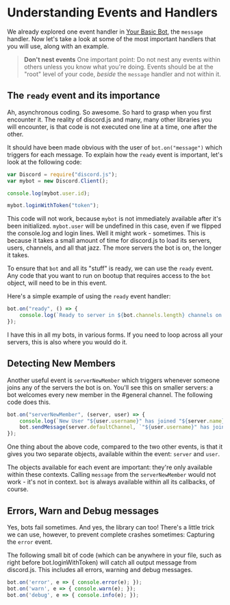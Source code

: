 # Understanding Events and Handlers

We already explored one event handler in [Your Basic Bot](your-basic-bot.html), the `message` handler. Now let's take a look at some of the most important handlers that you will use, along with an example.

> **Don't nest events**
> One important point: Do not nest any events within others unless you know what you're doing. Events should be at the "root" level of your code, *beside* the `message` handler and not within it. 

## The `ready` event and its importance

Ah, asynchronous coding. So awesome. So hard to grasp when you first encounter it. The reality of discord.js and many, many other libraries you will encounter, is that code is not executed one line at a time, one after the other. 

It should have been made obvious with the user of `bot.on("message")` which triggers for each message. To explain how the `ready` event is important, let's look at the following code: 

```js
var Discord = require("discord.js");
var mybot = new Discord.Client();

console.log(mybot.user.id);

mybot.loginWithToken("token");
```

This code will not work, because `mybot` is not immediately available after it's been initialized. `mybot.user` will be undefined in this case, even if we flipped the console.log and login lines. Well it might work - sometimes. This is because it takes a small amount of time for discord.js to load its servers, users, channels, and all that jazz. The more servers the bot is on, the longer it takes. 

To ensure that `bot` and all its "stuff" is ready, we can use the `ready` event. Any code that you want to run on bootup that requires access to the `bot` object, will need to be in this event.

Here's a simple example of using the `ready` event handler:

```js
bot.on("ready", () => {
	console.log(`Ready to server in ${bot.channels.length} channels on ${bot.servers.length} servers, for a total of ${bot.users.length} users.`);
});
```

I have this in all my bots, in various forms. If you need to loop across all your servers, this is also where you would do it.


## Detecting New Members

Another useful event is `serverNewMember` which triggers whenever someone joins any of the servers the bot is on. You'll see this on smaller servers: a bot welcomes every new member in the #general channel. The following code does this.

```js
bot.on("serverNewMember", (server, user) => {
	console.log(`New User "${user.username}" has joined "${server.name}"` );
	bot.sendMessage(server.defaultChannel, `"${user.username}" has joined this server`);
});
```

One thing about the above code, compared to the two other events, is that it gives you two separate objects, available within the event: `server` and `user`. 

The objects available for each event are important: they're only available within these contexts. Calling `message` from the `serverNewMember` would not work - it's not in context. `bot` is always available within all its callbacks, of course. 


## Errors, Warn and Debug messages

Yes, bots fail sometimes. And yes, the library can too! There's a little trick we can use, however, to prevent complete crashes sometimes: Capturing the `error` event. 

The following small bit of code (which can be anywhere in your file, such as right before bot.loginWithToken) will catch all output message from discord.js. This includes all errors, warning and debug messages.

```js
bot.on('error', e => { console.error(e); });
bot.on('warn', e => { console.warn(e); });
bot.on('debug', e => { console.info(e); });
```